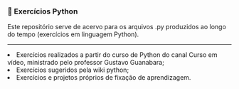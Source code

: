 ### 📗 Exercícios Python

Este repositório serve de acervo para os arquivos .py produzidos ao longo do tempo (exercícios em linguagem Python).
<hr/>
<li/>Exercícios realizados a partir do curso de Python do canal Curso em vídeo, ministrado pelo professor Gustavo Guanabara;
<li/>Exercícios sugeridos pela wiki python;
<li/>Exercícios e projetos próprios de fixação de aprendizagem.
